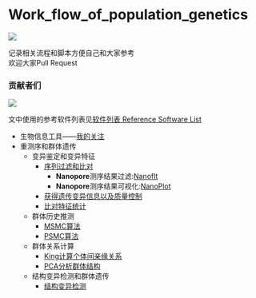 # Work_flow_of_population_genetics

<a href="https://hits.seeyoufarm.com"><img src="https://hits.seeyoufarm.com/api/count/incr/badge.svg?url=https%3A%2F%2Fgithub.com%2Fshangshanzhizhe%2FWork_flow_of_population_genetics&count_bg=%2379C83D&title_bg=%23555555&icon=microgenetics.svg&icon_color=%23E7E7E7&title=%E8%AE%BF%E9%97%AE%E9%87%8F&edge_flat=false"/></a>

记录相关流程和脚本方便自己和大家参考\
欢迎大家Pull Request

### 贡献者们

<a href="https://github.com/shangshanzhizhe/Work_flow_of_population_genetics/graphs/contributors">
  <img src="https://contrib.rocks/image?repo=shangshanzhizhe/Work_flow_of_population_genetics" />
</a>


文中使用的参考软件列表见[软件列表 Reference Software List](https://github.com/shangshanzhizhe/Work_flow_of_population_genetics/blob/master/Work_flows/software_list.md)

- 生物信息工具——[我的关注](https://github.com/shangshanzhizhe?tab=stars)
- 重测序和群体遗传
    - 变异鉴定和变异特征
        - [序列过滤和比对](https://github.com/shangshanzhizhe/Work_flow_of_population_genetics/blob/master/Work_flows/Reads_clean_and_Mapping.md)
            - **Nanopore**测序结果过滤:[Nanoflt](https://github.com/wdecoster/nanofilt)
            - **Nanopore**测序结果可视化:[NanoPlot](https://github.com/wdecoster/NanoPlot)
        - [获得遗传变异信息以及质量控制](https://github.com/shangshanzhizhe/Work_flow_of_population_genetics/blob/master/Work_flows/Call_variants_and_filtering.md)
        - [比对特征统计](https://github.com/shangshanzhizhe/Work_flow_of_population_genetics/blob/master/Work_flows/bam_file_property.md)
    - 群体历史推测
        - [MSMC算法](https://github.com/shangshanzhizhe/Work_flow_of_population_genetics/blob/master/Work_flows/msmc_demo.md)
        - [PSMC算法](https://github.com/shangshanzhizhe/Work_flow_of_population_genetics/blob/master/Work_flows/psmc.md)
    - 群体关系计算
        - [King计算个体间亲缘关系](https://github.com/shangshanzhizhe/Work_flow_of_population_genetics/blob/master/Work_flows/king.md)
        - [PCA分析群体结构](https://github.com/shangshanzhizhe/Work_flow_of_population_genetics/blob/master/Work_flows/pca_structure.md)
    - 结构变异检测和群体遗传
        - [结构变异检测](https://github.com/shangshanzhizhe/Work_flow_of_population_genetics/blob/master/Work_flows/structure_variation.md)
